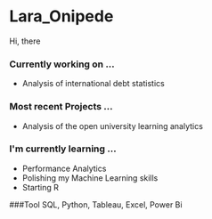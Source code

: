 # Lara_Onipede
Hi, there

### Currently working on ...
 * Analysis of international debt statistics


### Most recent Projects ...
* Analysis of the open university learning analytics


### I'm currently learning ...
 * Performance Analytics
 * Polishing my Machine Learning skills
 * Starting R

###Tool
SQL, Python, Tableau, Excel, Power Bi
